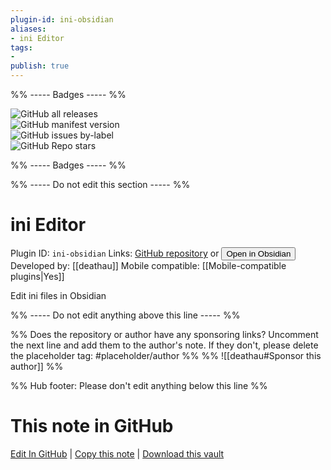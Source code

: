 ```yaml
---
plugin-id: ini-obsidian
aliases:
- ini Editor
tags: 
- 
publish: true
---
```


%% ----- Badges ----- %%

![GitHub all releases](https://img.shields.io/github/downloads/deathau/ini-obsidian/total?color=573E7A&logo=github&style=for-the-badge)   
![GitHub manifest version](https://img.shields.io/github/manifest-json/v/deathau/ini-obsidian?color=573E7A&logo=github&style=for-the-badge)   
![GitHub issues by-label](https://img.shields.io/github/issues/deathau/ini-obsidian/help%20wanted?color=573E7A&logo=github&style=for-the-badge)   
![GitHub Repo stars](https://img.shields.io/github/stars/deathau/ini-obsidian?color=573E7A&logo=github&style=for-the-badge)

%% ----- Badges ----- %%

%% ----- Do not edit this section ----- %%

# ini Editor

Plugin ID: `ini-obsidian`
Links: [GitHub repository](https://github.com/deathau/ini-obsidian) or [<button id=HH>Open in Obsidian</button>](obsidian://show-plugin?id=ini-obsidian)
Developed by: [[deathau]]
Mobile compatible: [[Mobile-compatible plugins|Yes]]

Edit ini files in Obsidian

%% ----- Do not edit anything above this line ----- %% 

%% Does the repository or author have any sponsoring links? Uncomment the next line and add them to the author's note. If they don't, please delete the placeholder tag: #placeholder/author %%
%% ![[deathau#Sponsor this author]] %%

%% Hub footer: Please don't edit anything below this line %%

# This note in GitHub

<span class="git-footer">[Edit In GitHub](https://github.dev/obsidian-community/obsidian-hub/blob/main/02%20-%20Community%20Expansions/02.05%20All%20Community%20Expansions/Plugins/ini-obsidian.md "git-hub-edit-note") | [Copy this note](https://raw.githubusercontent.com/obsidian-community/obsidian-hub/main/02%20-%20Community%20Expansions/02.05%20All%20Community%20Expansions/Plugins/ini-obsidian.md "git-hub-copy-note") | [Download this vault](https://github.com/obsidian-community/obsidian-hub/archive/refs/heads/main.zip "git-hub-download-vault") </span>

